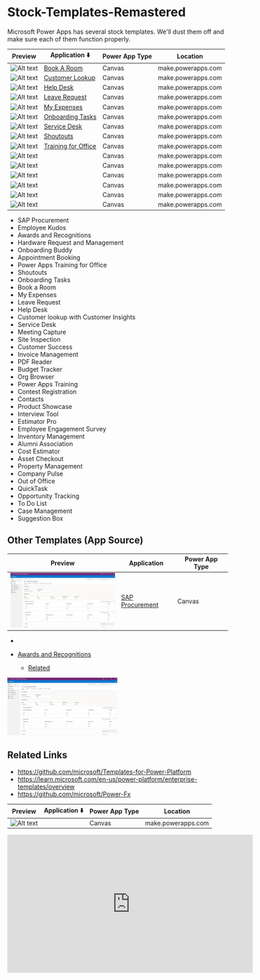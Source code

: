 # Stock-Templates-Remastered

Microsoft Power Apps has several stock templates. We'll dust them off and make sure each of them function properly.

| Preview | Application ⬇️ | Power App Type | Location |
|----------|----------|----------|----------|
| ![Alt text](/assets)   | [Book A Room](/App%20Templates/Book%20A%20Room/Book%20A%20Room.md)     | Canvas   | make.powerapps.com   |
| ![Alt text](/assets)   | [Customer Lookup](/App%20Templates)                                    | Canvas   | make.powerapps.com   |
| ![Alt text](/assets)   | [Help Desk](/App%20Templates)                                          | Canvas   | make.powerapps.com   |
| ![Alt text](/assets)   | [Leave Request](/App%20Templates)                                      | Canvas   | make.powerapps.com   |
| ![Alt text](/assets)   | [My Expenses](/App%20Templates)                                        | Canvas   | make.powerapps.com   |
| ![Alt text](/assets)   | [Onboarding Tasks](/App%20Templates)  | Canvas   | make.powerapps.com   |
| ![Alt text](/assets)   | [Service Desk](/App%20Templates)  | Canvas   | make.powerapps.com   |
| ![Alt text](/assets)   | [Shoutouts](/App%20Templates)  | Canvas   | make.powerapps.com   |
| ![Alt text](/assets)   | [Training for Office](/App%20Templates)  | Canvas   | make.powerapps.com   |
| ![Alt text](/assets)   | [](/App%20Templates)  | Canvas   | make.powerapps.com   |
| ![Alt text](/assets)   | [](/App%20Templates)  | Canvas   | make.powerapps.com   |
| ![Alt text](/assets)   | [](/App%20Templates)  | Canvas   | make.powerapps.com   |
| ![Alt text](/assets)   | [](/App%20Templates)  | Canvas   | make.powerapps.com   |
| ![Alt text](/assets)   | [](/App%20Templates)  | Canvas   | make.powerapps.com   |
| ![Alt text](/assets)   | [](/App%20Templates)  | Canvas   | make.powerapps.com   |

- SAP Procurement
- Employee Kudos
- Awards and Recognitions
- Hardware Request and Management
- Onboarding Buddy
- Appointment Booking
- Power Apps Training for Office
- Shoutouts
- Onboarding Tasks
- Book a Room
- My Expenses
- Leave Request
- Help Desk
- Customer lookup with Customer Insights
- Service Desk
- Meeting Capture
- Site Inspection
- Customer Success
- Invoice Management
- PDF Reader
- Budget Tracker
- Org Browser
- Power Apps Training
- Contest Registration
- Contacts
- Product Showcase
- Interview Tool
- Estimator Pro
- Employee Engagement Survey
- Inventory Management
- Alumni Association
- Cost Estimator
- Asset Checkout
- Property Management
- Company Pulse
- Out of Office
- QuickTask
- Opportunity Tracking
- To Do List
- Case Management
- Suggestion Box


## Other Templates (App Source)


| Preview | Application | Power App Type |
|----------|----------|----------|
| ![Alt text](assets/SAPProcurement.png)  | [SAP Procurement](https://appsource.microsoft.com/en-us/product/dynamics-365/powerplatformtemplates.mpa-sapprocurement) | Canvas |

- 



- [Awards and Recognitions](https://appsource.microsoft.com/en-us/product/dynamics-365/powerplatformtemplates.mpa-awardsandrecognitionapp?tab=Overview)
  - [Related](https://appsource.microsoft.com/en-us/product/dynamics-365/powerplatformtemplates.mpa-awardsandrecognitioncopilot?tab=Overview)

![SAPProcurement](Assets/SAPProcurement.png)

## Related Links

- https://github.com/microsoft/Templates-for-Power-Platform
- https://learn.microsoft.com/en-us/power-platform/enterprise-templates/overview
- https://github.com/microsoft/Power-Fx



| Preview | Application ⬇️ | Power App Type | Location |
|----------|----------|----------|----------|
| ![Alt text](assets/)   | []()  | Canvas   | make.powerapps.com   |


<iframe width="560" height="315" src="https://www.youtube.com/embed/sKtLK3gqd4c?si=yvPZRz9V0j7emgSr" title="YouTube video player" frameborder="0" allow="accelerometer; autoplay; clipboard-write; encrypted-media; gyroscope; picture-in-picture; web-share" referrerpolicy="strict-origin-when-cross-origin" allowfullscreen></iframe>